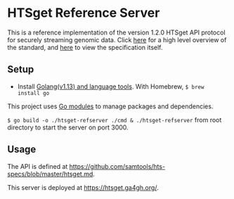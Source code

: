 # HTSget Reference Server
This is a reference implementation of the version 1.2.0 HTSget API protocol for securely streaming genomic data. Click [here](https://academic.oup.com/bioinformatics/article/35/1/119/5040320) for a high level overview of the standard, and [here](https://github.com/samtools/hts-specs/blob/master/htsget.md) to view the specification itself. 

## Setup
- Install [Golang(v1.13) and language tools](https://golang.org/dl/). With Homebrew, `$ brew install go`

This project uses [Go modules](https://blog.golang.org/using-go-modules) to manage packages and dependencies.

`$ go build -o ./htsget-refserver ./cmd & ./htsget-refserver` from root directory to start the server on port 3000.

## Usage
The API is defined at https://github.com/samtools/hts-specs/blob/master/htsget.md. 

This server is deployed at https://htsget.ga4gh.org/.

